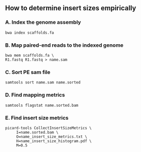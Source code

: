 ## How to determine insert sizes empirically  

### A. Index the genome assembly

```
bwa index scaffolds.fa  

```

### B. Map paired-end reads to the indexed genome 

```
bwa mem scaffolds.fa \
R1.fastq R1.fastq > name.sam 
```

### C. Sort PE sam file

```
samtools sort name.sam name.sorted
```

### D. Find mapping metrics
```
samtools flagstat name.sorted.bam
```
### E. Find insert size metrics

```
picard-tools CollectInsertSizeMetrics \
     I=name.sorted.bam \
     O=name_insert_size_metrics.txt \
     H=name_insert_size_histogram.pdf \
     M=0.5
```